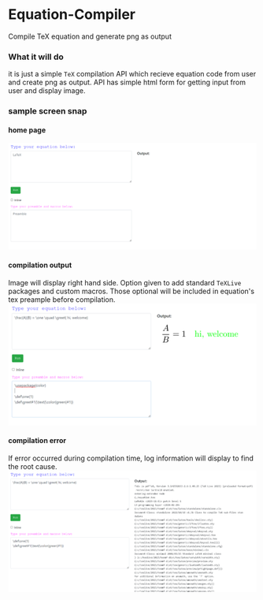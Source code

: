 # Equation-Compiler
Compile TeX equation and generate png as output

### What it will do
it is just a simple `TeX` compilation API which recieve equation code from user and create png as output.
API has simple html form for getting input from user and display image.

### sample screen snap
#### home page
![equation form](./examples/homescreen.png)

#### compilation output
Image will display right hand side. Option given to add standard `TeXLive` packages and custom macros. Those optional will be included in equation's tex preample before compilation.
![equation form](./examples/compile_output.png)

#### compilation error
If error occurred during compilation time, log information will display to find the root cause.
![equation form](./examples/compile_error.png)

